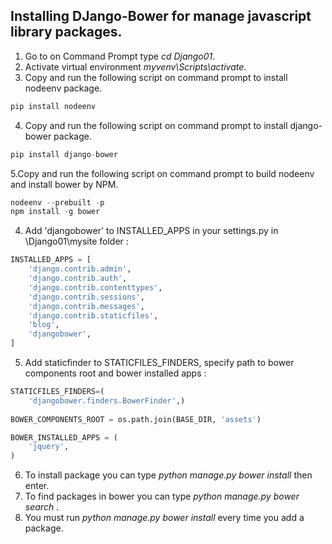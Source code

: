 ## Installing DJango-Bower for manage javascript library packages.

1. Go to on Command Prompt type _cd Django01_. 
2. Activate virtual environment _myvenv\Scripts\activate_.
3. Copy and run the following script on command prompt to install nodeenv package.
```python
pip install nodeenv
```
4. Copy and run the following script on command prompt to install django-bower package.
```python
pip install django-bower
```
5.Copy and run the following script on command prompt to build nodeenv and install bower by NPM.
```python
nodeenv --prebuilt -p
npm install -g bower
```
4. Add 'djangobower' to INSTALLED_APPS in your settings.py in \Django01\mysite folder :
```python
INSTALLED_APPS = [
    'django.contrib.admin',
    'django.contrib.auth',
    'django.contrib.contenttypes',
    'django.contrib.sessions',
    'django.contrib.messages',
    'django.contrib.staticfiles',
    'blog',
    'djangobower',
]
```
5. Add staticfinder to STATICFILES_FINDERS, specify path to bower components root and bower installed apps :
```python
STATICFILES_FINDERS=(
    'djangobower.finders.BowerFinder',)
	
BOWER_COMPONENTS_ROOT = os.path.join(BASE_DIR, 'assets')

BOWER_INSTALLED_APPS = (
    'jquery',
)
```
6. To install package you can type _python manage.py bower install_ then enter.
7. To find packages in bower you can type _python manage.py bower search_ <package name>.
8. You must run _python manage.py bower install_ every time you add a package. 
